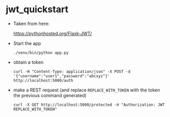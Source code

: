 # jwt_quickstart

* Taken from here:

  https://pythonhosted.org/Flask-JWT/

* Start the app

  ```commandline
  ./venv/bin/python app.py
  ```

* obtain a token

  ```commandline
  curl -H "Content-Type: application/json" -X POST -d '{"username":"user1","password":"abcxyz"}' http://localhost:5000/auth
  ```

* make a REST request (and replace `REPLACE_WITH_TOKEN` with the token the previous command generated)

  ```commandline
  curl -X GET http://localhost:5000/protected -H "Authorization: JWT REPLACE_WITH_TOKEN"
  ```

